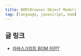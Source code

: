 ```yaml
---
title: BOM(Browser Object Model)
tag: [language, javascript, bom]
---
```

## 글 링크
- [자바스크립트 BOM 이란?](https://youtu.be/3c4xp8U3jjM?feature=shared)